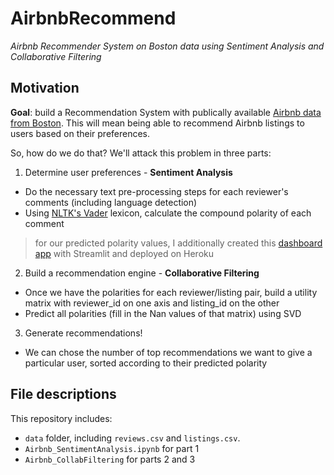 # AirbnbRecommend
*Airbnb Recommender System on Boston data using Sentiment Analysis and Collaborative Filtering*

## Motivation
**Goal**: build a Recommendation System with publically available [Airbnb data from Boston](https://www.kaggle.com/airbnb/boston#listings.csv).
This will mean being able to recommend Airbnb listings to users based on their preferences.

So, how do we do that? We'll attack this problem in three parts:
1. Determine user preferences - **Sentiment Analysis**
* Do the necessary text pre-processing steps for each reviewer's comments (including language detection)
* Using [NLTK's Vader](https://www.nltk.org/howto/sentiment.html) lexicon, calculate the compound polarity of each comment

> for our predicted polarity values, I additionally created this [dashboard app](https://airbnb-bos-polarity.herokuapp.com/) with Streamlit and deployed on Heroku

2. Build a recommendation engine - **Collaborative Filtering**
* Once we have the polarities for each reviewer/listing pair, build a utility matrix with reviewer_id on one axis and listing_id on the other
* Predict all polarities (fill in the Nan values of that matrix) using SVD

3. Generate recommendations!
* We can chose the number of top recommendations we want to give a particular user, sorted according to their predicted polarity


## File descriptions
This repository includes:
* `data` folder, including `reviews.csv` and `listings.csv`. 
* `Airbnb_SentimentAnalysis.ipynb` for part 1
* `Airbnb_CollabFiltering` for parts 2 and 3
